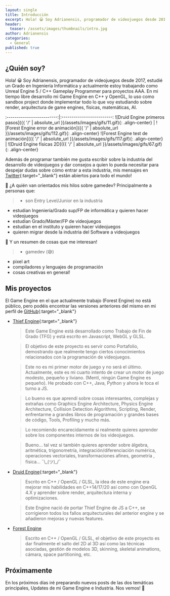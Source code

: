 ```yaml
---
layout: single
title: Introducción
excerpt: Hola! 😀 Soy Adrianensis, programador de videojuegos desde 2017 [...]
header:
  teaser: /assets/images/thumbnails/intro.jpg
author: Adrianensis
categories:
  - General
published: true
---
```


## ¿Quién soy?

Hola! 😀 Soy Adrianensis, programador de videojuegos desde 2017, estudié un Grado en Ingeniería Informática y actualmente estoy trabajando como Unreal Engine 5 / C++ Gameplay Programmer para proyectos AAA. En mi tiempo libre desarrollo mi Game Engine en C++ y OpenGL, lo uso como sandbox project donde implementar todo lo que voy estudiando sobre render, arquitectura de game engines, físicas, matemáticas, AI.

:-------------------------:|:-------------------------:
![Druid Engine primeros pasos]({{ '/' | absolute_url }}/assets/images/gifs/11.gif){: .align-center} | ![Forest Engine error de animación]({{ '/' | absolute_url }}/assets/images/gifs/112.gif){: .align-center}
![Forest Engine test de animación]({{ '/' | absolute_url }}/assets/images/gifs/117.gif){: .align-center} | ![Druid Engine físicas 2D]({{ '/' | absolute_url }}/assets/images/gifs/67.gif){: .align-center}

Además de programar también me gusta escribir sobre la industria del desarrollo de videojuegos y dar consejos a quien lo pueda necesitar para despejar dudas sobre cómo entrar a esta industria, mis mensajes en [<i class="fab fa-fw fa-twitter-square" aria-hidden="true"></i><span class="label">Twitter</span>](https://twitter.com/adrianensisdev){:target="_blank"} están abiertos para todo el mundo!

📜 ¿A quién van orientados mis hilos sobre gamedev? Principalmente a personas que:
> - son Entry Level/Junior en la industria
- estudian Ingeniería/Grado sup/FP de informática y quieren hacer videojuegos
- estudian Grado/Máster/FP de videojuegos
- estudian en el instituto y quieren hacer videojuegos
- quieren migrar desde la industria del Software a videojuegos

💚 Y un resumen de cosas que me interesan!
> - gamedev (😅)
- pixel art
- compiladores y lenguajes de programación
- cosas creativas en general!

## Mis proyectos

El Game Engine en el que actualmente trabajo (Forest Engine) no está público, pero podéis encontrar las versiones anteriores del mismo en mi perfil de [<i class="fab fa-fw fa-github-square" aria-hidden="true"></i><span class="label">GitHub</span>](https://github.com/adrianensis){:target="_blank"}

- [<i class="fab fa-fw fa-github-square" aria-hidden="true"></i><span class="label">Thief Engine</span>](https://github.com/adrianensis/ThiefEngine){:target="_blank"}

    > Este Game Engine está desarrollado como Trabajo de Fin de Grado (TFG) y está escrito en Javascript, WebGL y GLSL.

    > El objetivo de este proyecto es servir como Portafolio, demostrando que realmente tengo ciertos conocimientos relacionados con la programación de videojuegos.

    > Este no es mi primer motor de juego y no será el último. Actualmente, este es mi cuarto intento de crear un motor de juego modesto, pequeño y liviano. (Mentí, ningún Game Engine es pequeño). He probado con C++, Java, Python y ahora le toca el turno a JS.

    > Lo bueno es que aprendí sobre cosas interesantes, complejas y extrañas como Graphics Engine Architecture, Physics Engine Architecture, Collision Detection Algorithms, Scripting, Render, enfrentarme a grandes libros de programación y grandes bases de código, Tools, Profiling y mucho más.

    > Lo recomiendo encarecidamente si realmente quieres aprender sobre los componentes internos de los videojuegos.

    > Bueno... tal vez si también quieres aprender sobre álgebra, aritmética, trigonometría, integración/diferenciación numérica, operaciones vectoriales, transformaciones afines, geometría , física... ¯\\\_(ツ)\_/¯

- [<i class="fab fa-fw fa-github-square" aria-hidden="true"></i><span class="label">Druid Engine</span>](https://github.com/adrianensis/DruidEngine){:target="_blank"}

    > Escrito en C++ / OpenGL / GLSL, la idea de este engine era mejorar mis habilidades en C++14/17/20 así como con OpenGL 4.X y aprender sobre render, arquitectura interna y optimizaciones.

    > Este Engine nació de portar Thief Engine de JS a C++, se corrigieron todos los fallos arquitecturales del anterior engine y se añadieron mejoras y nuevas features.

- [<i class="fab fa-fw fa-github-square" aria-hidden="true"></i><span class="label">Forest Engine</span>](#)

    > Escrito en C++ / OpenGL / GLSL, el objetivo de este proyecto es dar finalmente el salto del 2D al 3D así como las técnicas asociadas, gestión de modelos 3D, skinning, skeletal animations, cámara, space partitioning, etc.

## Próximamente

En los próximos días iré preparando nuevos posts de las dos temáticas principales, Updates de mi Game Engine e Industria. Nos vemos! 👋